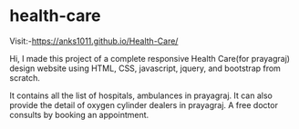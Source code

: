 # health-care
Visit:-https://anks1011.github.io/Health-Care/

Hi, I made this project of a complete responsive Health Care(for prayagraj) design website using HTML, CSS, javascript, jquery, and bootstrap from scratch.

It contains all the list of hospitals, ambulances in prayagraj.
It can also provide the detail of oxygen cylinder dealers in prayagraj.
A free doctor consults by booking an appointment.

